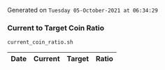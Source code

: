 Generated on `Tuesday 05-October-2021 at 06:34:29`

### Current to Target Coin Ratio
`current_coin_ratio.sh`

Date|Current|Target|Ratio
---|---|---|---
